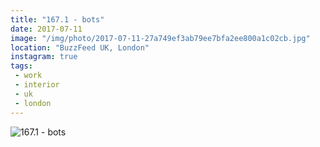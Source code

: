 ```yaml
---
title: "167.1 - bots"
date: 2017-07-11
image: "/img/photo/2017-07-11-27a749ef3ab79ee7bfa2ee800a1c02cb.jpg"
location: "BuzzFeed UK, London"
instagram: true
tags:
 - work
 - interior
 - uk
 - london
---
```


![167.1 - bots](/img/photo/2017-07-11-27a749ef3ab79ee7bfa2ee800a1c02cb.jpg)
